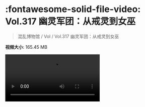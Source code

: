 # :fontawesome-solid-file-video: Vol.317 幽灵军团：从戒灵到女巫

> 混乱博物馆 / Vol / Vol.317 幽灵军团：从戒灵到女巫

**视频大小**: 165.45 MB

<div class="video"><video src="https://file.hsyhx.top/archive/317.mp4" controls preload>🤔 您的浏览器不支持 video 标签</video></div>